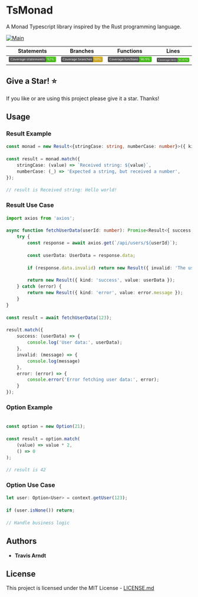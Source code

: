 # TsMonad
A Monad Typescript library inspired by the Rust programming language.

<!-- Tests: ![Jest Tests](https://img.shields.io/static/v1?label=tests&message=unknown&color=lightgrey)
[![Coverage Status](https://coveralls.io/repos/github/tmarndt1/tsmonad/badge.svg?branch=main)](https://coveralls.io/github/tmarndt1/tsmonad?branch=main) -->

[![Main](https://github.com/Tmarndt1/TsMonad/actions/workflows/main.yml/badge.svg?branch=main)](https://github.com/Tmarndt1/TsMonad/actions/workflows/main.yml)

| Statements | Branches | Functions | Lines |
| -----------|----------|-----------|-------|
| ![Statements](./coverage/badge-statements.svg) | ![Branches](./coverage/badge-branches.svg) | ![Functions](./coverage/badge-functions.svg) | ![Lines](./coverage/badge-lines.svg)

## Give a Star! :star:

If you like or are using this project please give it a star. Thanks!

## Usage
### Result Example
```typescript
const monad = new Result<{stringCase: string, numberCase: number}>({ kind: "stringCase", value: "Hello world!"});
	
const result = monad.match({
    stringCase: (value) => `Received string: ${value}`,
    numberCase: (_) => 'Expected a string, but received a number',
});

// result is Received string: Hello world!
```

### Result Use Case
```typescript
import axios from 'axios';

async function fetchUserData(userId: number): Promise<Result<{ success: UserData, invalid: string, error: string }>> {
    try {
        const response = await axios.get(`/api/users/${userId}`);

        const userData: UserData = response.data;
        
        if (response.data.invalid) return new Result({ invalid: 'The user is invalid' });

        return new Result({ kind: 'success', value: userData });
    } catch (error) {
        return new Result({ kind: 'error', value: error.message });
    }
}

const result = await fetchUserData(123);

result.match({
    success: (userData) => {
        console.log('User data:', userData);
    },
    invalid: (message) => {
        console.log(message)
    },
    error: (error) => {
        console.error('Error fetching user data:', error);
    }
});
```

### Option Example
```typescript

const option = new Option(21);

const result = option.match(
    (value) => value * 2,
    () => 0
);

// result is 42
```

### Option Use Case
```typescript
let user: Option<User> = context.getUser(123);

if (user.isNone()) return;

// Handle business logic
```

## Authors

- **Travis Arndt**

## License

This project is licensed under the MIT License - [LICENSE.md](LICENSE)

